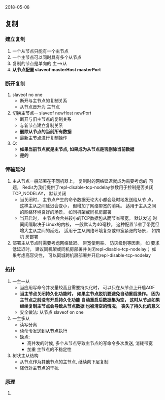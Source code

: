 2018-05-08

## 复制

### 建立复制
1. 一个从节点只能有一个主节点
2. 一个主节点可以同时具有多个从节点
3. 复制的节点是单向的 主-->从
4. **从节点配置 slaveof masterHost masterPort**


### 断开复制
1. slaveof no one
    - 断开与主节点的复制关系
    - 从节点晋升为 主节点
2. 切换主节点-- slaveof newHost newPort
    - 断开与旧主节点的复制关系
    - 与新节点建立复制关系
    - **删除从节点的当前所有数据**
    - 最新主节点进行复制操作
3. Q:
    - **如果当前节点就是主节点, 如果成为从节点是否删除当前数据**
    - **是的**

### 传输延时
1. 主从节点一般部署在不同机器上， 复制时的网络延迟就成为需要考虑的
   问题， Redis为我们提供了repl-disable-tcp-nodelay参数用于控制是否关闭
   TCP_NODELAY， 默认关闭
   - 当关闭时， 主节点产生的命令数据无论大小都会及时地发送给从节
     点， 这样主从之间延迟会变小， 但增加了网络带宽的消耗。 适用于主从之间
     的网络环境良好的场景， 如同机架或同机房部署
   - 当开启时， 主节点会合并较小的TCP数据包从而节省带宽。 默认发送
     时间间隔取决于Linux的内核， 一般默认为40毫秒。 这种配置节省了带宽但
     增大主从之间的延迟。 适用于主从网络环境复杂或带宽紧张的场景， 如跨机
     房部署
2. 部署主从节点时需要考虑网络延迟、 带宽使用率、 防灾级别等因素， 如
   要求低延迟时， 建议同机架或同机房部署并关闭repl-disable-tcp-nodelay； 如
   果考虑高容灾性， 可以同城跨机房部署并开启repl-disable-tcp-nodelay
   
### 拓扑
1. 一主一从
    - 当应用写命令并发量较高且需要持久化时， 可以只在从节点上开启AOF
    - **当主节点关闭持久化功能时，
      如果主节点脱机要避免自动重启操作。 因为主节点之前没有开启持久化功能
      自动重启后数据集为空， 这时从节点如果继续复制主节点会导致从节点数据
      也被清空的情况， 丧失了持久化的意义**
    - 安全做法: 从节点 slaveof on one
2. 一主多从
    - 读写分离
    - 读命令发送到从节点执行
    - 缺点:
        - 高并发的时候, 多个从节点导致主节点的写命令多次发送, 消耗带宽
        - 加重 主节点的不稳定性
3. 树状主从结构
    - 从节点作为其他节点的主节点, 继续向下层复制
    - 降低对主节点的干扰
    
    
### 原理
1. 
     
    